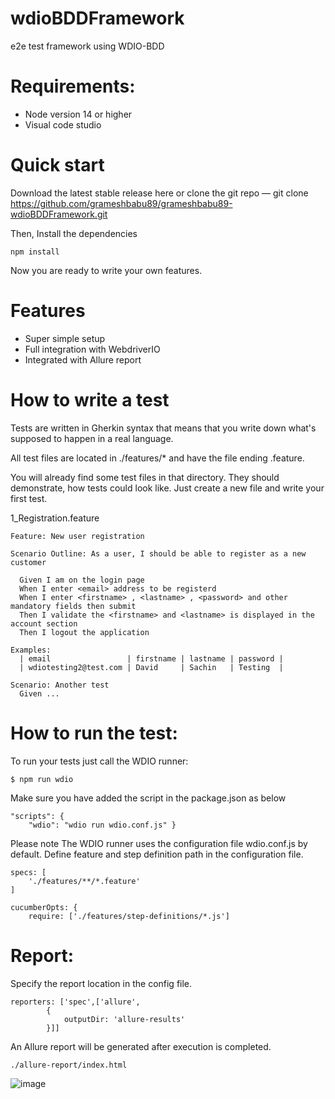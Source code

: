 # wdioBDDFramework
e2e test framework using WDIO-BDD
# Requirements:
- Node version 14 or higher
- Visual code studio
# Quick start
Download the latest stable release here or clone the git repo — git clone https://github.com/grameshbabu89/grameshbabu89-wdioBDDFramework.git

Then, Install the dependencies 
    
    npm install

Now you are ready to write your own features.

# Features
- Super simple setup
- Full integration with WebdriverIO
- Integrated with Allure report
# How to write a test
Tests are written in Gherkin syntax that means that you write down what's supposed to happen in a real language. 

All test files are located in ./features/* and have the file ending .feature. 

You will already find some test files in that directory. They should demonstrate, how tests could look like. Just create a new file and write your first test.

1_Registration.feature

    Feature: New user registration
  
    Scenario Outline: As a user, I should be able to register as a new customer
  
      Given I am on the login page
      When I enter <email> address to be registerd
      When I enter <firstname> , <lastname> , <password> and other mandatory fields then submit
      Then I validate the <firstname> and <lastname> is displayed in the account section
      Then I logout the application

    Examples:
      | email                 | firstname | lastname | password |
      | wdiotesting2@test.com | David     | Sachin   | Testing  |

    Scenario: Another test
      Given ...
      
# How to run the test:

To run your tests just call the WDIO runner:

    $ npm run wdio
  
Make sure you have added the script in the package.json as below
  
    "scripts": {
        "wdio": "wdio run wdio.conf.js" }

Please note The WDIO runner uses the configuration file wdio.conf.js by default.
Define feature and step definition path in the configuration file.
  
    specs: [
        './features/**/*.feature'
    ]
    
    cucumberOpts: {
        require: ['./features/step-definitions/*.js']

# Report:
Specify the report location in the config file.

    reporters: ['spec',['allure', 
            {
                outputDir: 'allure-results'  
            }]]

An Allure report will be generated after execution is completed.

    ./allure-report/index.html
    
![image](https://user-images.githubusercontent.com/21173436/190952992-0835f0f6-1e8f-41b9-b660-88701f57a4ce.png)





